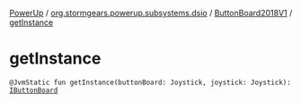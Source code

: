 [PowerUp](../../index.md) / [org.stormgears.powerup.subsystems.dsio](../index.md) / [ButtonBoard2018V1](index.md) / [getInstance](./get-instance.md)

# getInstance

`@JvmStatic fun getInstance(buttonBoard: Joystick, joystick: Joystick): `[`IButtonBoard`](../-i-button-board/index.md)